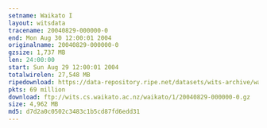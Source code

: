 ```yaml
---
setname: Waikato I
layout: witsdata
tracename: 20040829-000000-0
end: Mon Aug 30 12:00:01 2004
originalname: 20040829-000000-0
gzsize: 1,737 MB
len: 24:00:00
start: Sun Aug 29 12:00:01 2004
totalwirelen: 27,548 MB
ripedownload: https://data-repository.ripe.net/datasets/wits-archive/waikato/1/20040829-000000-0.gz
pkts: 69 million
download: ftp://wits.cs.waikato.ac.nz/waikato/1/20040829-000000-0.gz
size: 4,962 MB
md5: d7d2a0c0502c3483c1b5cd87fd6edd31
---
```

